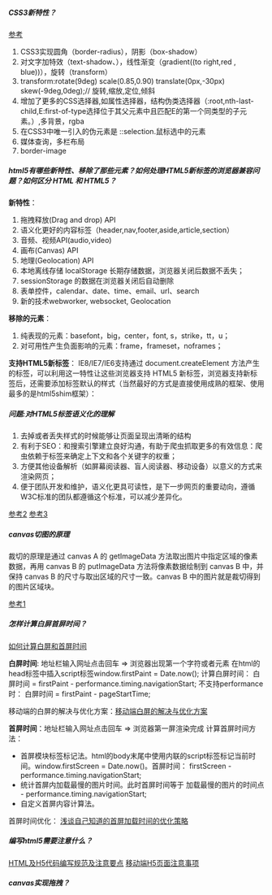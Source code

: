 ##### CSS3新特性？
[参考](https://www.cnblogs.com/huqinhan/p/5797516.html)
1. CSS3实现圆角（border-radius），阴影（box-shadow）
2. 对文字加特效（text-shadow、），线性渐变（gradient((to right,red , blue))），旋转（transform）
3. transform:rotate(9deg) scale(0.85,0.90) translate(0px,-30px) skew(-9deg,0deg);// 旋转,缩放,定位,倾斜
4. 增加了更多的CSS选择器,如属性选择器，结构伪类选择器（:root,nth-last-child,E:first-of-type选择位于其父元素中且匹配E的第一个同类型的子元素。）,多背景，rgba
5. 在CSS3中唯一引入的伪元素是 ::selection.鼠标选中的元素
6. 媒体查询，多栏布局
7. border-image


##### html5有哪些新特性、移除了那些元素？如何处理HTML5新标签的浏览器兼容问题？如何区分 HTML 和 HTML5？
**新特性**：
1. 拖拽释放(Drag and drop) API
2. 语义化更好的内容标签（header,nav,footer,aside,article,section）
3. 音频、视频API(audio,video)
4. 画布(Canvas) API
5. 地理(Geolocation) API
6. 本地离线存储 localStorage 长期存储数据，浏览器关闭后数据不丢失；
7. sessionStorage 的数据在浏览器关闭后自动删除
8. 表单控件，calendar、date、time、email、url、search  
9. 新的技术webworker, websocket, Geolocation

**移除的元素**：
1. 纯表现的元素：basefont，big，center，font, s，strike，tt，u；
2. 对可用性产生负面影响的元素：frame，frameset，noframes；

**支持HTML5新标签**：
IE8/IE7/IE6支持通过 document.createElement 方法产生的标签，可以利用这一特性让这些浏览器支持 HTML5 新标签，浏览器支持新标签后，还需要添加标签默认的样式（当然最好的方式是直接使用成熟的框架、使用最多的是html5shim框架）：

<!--[if lt IE 9]>
<script> src="http://html5shim.googlecode.com/svn/trunk/html5.js"</script>
<![endif]-->


##### 问题:对HTML5标签语义化的理解

1. 去掉或者丢失样式的时候能够让页面呈现出清晰的结构
2. 有利于SEO：和搜索引擎建立良好沟通，有助于爬虫抓取更多的有效信息：爬虫依赖于标签来确定上下文和各个关键字的权重；
3. 方便其他设备解析（如屏幕阅读器、盲人阅读器、移动设备）以意义的方式来渲染网页；
4. 便于团队开发和维护，语义化更具可读性，是下一步网页的重要动向，遵循W3C标准的团队都遵循这个标准，可以减少差异化。

[参考2](https://www.cnblogs.com/freeyiyi1993/p/3615179.html)
[参考3](http://www.html5jscss.com/html5-semantics-section.html)


##### canvas切图的原理
裁切的原理是通过 canvas A 的 getImageData 方法取出图片中指定区域的像素数据，再用 canvas B 的 putImageData 方法将像素数据绘制到 canvas B 中，并保持 canvas B 的尺寸与取出区域的尺寸一致。canvas B 中的图片就是裁切得到的图片区域块。

[参考1](http://leonshi.com/2015/10/31/html5-canvas-image-compress-crop/)

##### 怎样计算白屏首屏时间？
[如何计算白屏和首屏时间](http://www.cnblogs.com/longm/p/7382163.html)

**白屏时间**: 地址栏输入网址点击回车 => 浏览器出现第一个字符或者元素
在html的head标签中插入script标签window.firstPaint = Date.now();
计算白屏时间： 白屏时间 = firstPaint - performance.timing.navigationStart;
不支持performance时： 白屏时间 = firstPaint - pageStartTime;

移动端的白屏的解决与优化方案：[移动端白屏的解决与优化方案](http://guoyan2900.iteye.com/blog/2187519)

**首屏时间**：地址栏输入网址点击回车 => 浏览器第一屏渲染完成
计算首屏时间方法：
- 首屏模块标签标记法。html的body末尾中使用内联的script标签标记当前时间。window.firstScreen = Date.now()。首屏时间： firstScreen - performance.timing.navigationStart;
- 统计首屏内加载最慢的图片时间。此时首屏时间等于 加载最慢的图片的时间点 - performance.timing.navigationStart;
- 自定义首屏内容计算法。

首屏时间优化： [浅谈自己知道的首屏加载时间的优化策略](https://blog.csdn.net/clark_fitz817/article/details/79513046)

##### 编写html5需要注意什么？
[HTML及H5代码编写规范及注意要点](https://blog.csdn.net/sinat_34719507/article/details/53891959)
[移动端H5页面注意事项](https://segmentfault.com/a/1190000012156216)

##### canvas实现拖拽？


